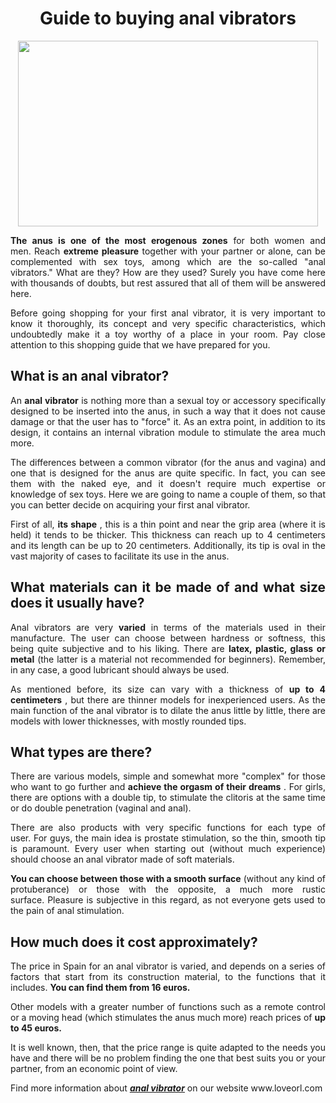 <h1 style="text-align: center;"><span>Guide to buying anal vibrators</span></h1>
<p><a href="https://loveorl.com/"><img style="display: block; margin-left: auto; margin-right: auto;" src="https://m.media-amazon.com/images/S/aplus-media-library-service-media/1cf23c10-274e-4d92-80ec-8bf13ea82b75.__CR0,0,970,600_PT0_SX970_V1___.jpg" alt="" width="480" height="297" /></a></p>
<p style="text-align: justify;"><strong><span>The anus is one of the most erogenous zones</span></strong><span>&nbsp;for both women and men.&nbsp;Reach&nbsp;</span><strong><span>extreme pleasure</span></strong><span>&nbsp;together with your partner or alone, can be complemented with sex toys, among which are the so-called "anal vibrators."&nbsp;What are they?&nbsp;How are they used?&nbsp;Surely you have come here with thousands of doubts, but rest assured that all of them will be answered here.</span></p>
<p style="text-align: justify;"><span>Before going shopping for your first anal vibrator, it is very important to know it thoroughly, its concept and very specific characteristics, which undoubtedly make it a toy worthy of a place in your room.&nbsp;Pay close attention to this shopping guide that we have prepared for you.</span></p>
<h2 style="text-align: justify;"><span>What is an anal vibrator?</span></h2>
<p style="text-align: justify;"><span>An&nbsp;</span><strong><span>anal vibrator</span></strong><span>&nbsp;is nothing more than a sexual toy or accessory specifically designed to be inserted into the anus, in such a way that it does not cause damage or that the user has to "force" it.&nbsp;As an extra point, in addition to its design, it contains an internal vibration module to stimulate the area much more.</span></p>
<p style="text-align: justify;"><span>The differences between a common vibrator (for the anus and vagina) and one that is designed for the anus are quite specific.&nbsp;In fact, you can see them with the naked eye, and it doesn't require much expertise or knowledge of sex toys.&nbsp;Here we are going to name a couple of them, so that you can better decide on acquiring your first anal vibrator.</span></p>
<p style="text-align: justify;"><span>First of all,&nbsp;</span><strong><span>its shape</span></strong><span>&nbsp;, this is a thin point and near the grip area (where it is held) it tends to be thicker.&nbsp;This thickness can reach up to 4 centimeters and its length can be up to 20 centimeters.&nbsp;Additionally, its tip is oval in the vast majority of cases to facilitate its use in the anus.</span></p>
<h2 style="text-align: justify;"><span>What materials can it be made of and what size does it usually have?</span></h2>
<p style="text-align: justify;"><span>Anal vibrators are very&nbsp;</span><strong><span>varied</span></strong><span>&nbsp;in terms of the materials used in their manufacture.&nbsp;The user can choose between hardness or softness, this being quite subjective and to his liking.&nbsp;There are&nbsp;</span><strong><span>latex, plastic, glass or metal</span></strong><span>&nbsp;(the latter is a material not recommended for beginners).&nbsp;Remember, in any case, a good lubricant should always be used.</span></p>
<p style="text-align: justify;"><span>As mentioned before, its size can vary with a thickness of&nbsp;</span><strong><span>up to 4 centimeters</span></strong><span>&nbsp;, but there are thinner models for inexperienced users.&nbsp;As the main function of the anal vibrator is to dilate the anus little by little, there are models with lower thicknesses, with mostly rounded tips.</span></p>
<h2 style="text-align: justify;"><span>What types are there?</span></h2>
<p style="text-align: justify;"><span>There are various models, simple and somewhat more "complex" for those who want to go further and&nbsp;</span><strong><span>achieve the orgasm of their dreams</span></strong><span>&nbsp;.&nbsp;For girls, there are options with a double tip, to stimulate the clitoris at the same time or do double penetration (vaginal and anal).</span></p>
<p style="text-align: justify;"><span>There are also products with very specific functions for each type of user.&nbsp;For guys, the main idea is prostate stimulation, so the thin, smooth tip is paramount.&nbsp;Every user when starting out (without much experience) should choose an anal vibrator made of soft materials.</span></p>
<p style="text-align: justify;"><strong><span>You can choose between those with a smooth surface</span></strong><span>&nbsp;(without any kind of protuberance) or those with the opposite, a much more rustic surface.&nbsp;Pleasure is subjective in this regard, as not everyone gets used to the pain of anal stimulation.</span></p>
<h2 style="text-align: justify;"><span>How much does it cost approximately?</span></h2>
<p style="text-align: justify;"><span>The price in Spain for an anal vibrator is varied, and depends on a series of factors that start from its construction material, to the functions that it includes.&nbsp;</span><strong><span>You can find them from 16 euros.</span></strong></p>
<p style="text-align: justify;"><span>Other models with a greater number of functions such as a remote control or a moving head (which stimulates the anus much more) reach prices of&nbsp;</span><strong><span>up to 45 euros.</span></strong></p>
<p style="text-align: justify;"><span>It is well known, then, that the price range is quite adapted to the needs you have and there will be no problem finding the one that best suits you or your partner, from an economic point of view.</span></p>
<div class="apartado">
<p style="text-align: justify;">Find more information about <a href="https://loveorl.com/"><span style="text-decoration: underline;"><em><strong>anal vibrator</strong></em></span></a> on our website www.loveorl.com</p>
</div>
